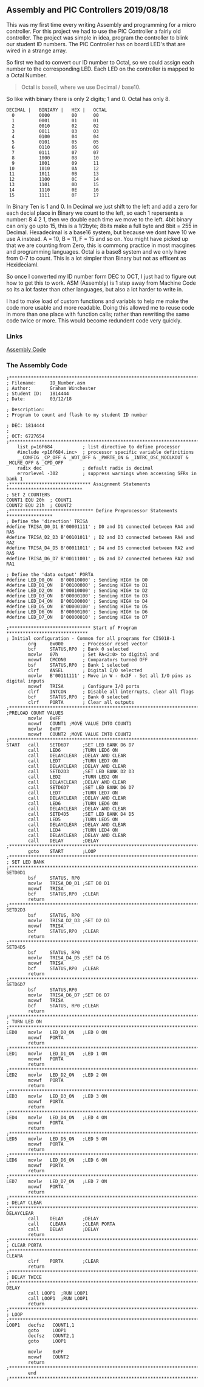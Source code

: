 Assembly and PIC Controllers
2019/08/18
----------
This was my first time every writing Assembly and programming for a micro controller. For this project we had to use the PIC Controller a fairly old controller. The project was simple in idea, program the controller to blink our student ID numbers. The PIC Controller has on board LED's that are wired in a strange array. 

So first we had to convert our ID number to Octal, so we could assign each number to the corresponding LED. Each LED on the controller is mapped to a Octal Number.

> Octal is base8, where we use Decimal / base10.

So like with binary there is only 2 digits; 1 and 0. Octal has only 8.

```
DECIMAL	|	BINIARY	|	HEX	|	OCTAL
  0			0000		00		00
  1			0001		01		01
  2			0010		02		02
  3			0011		03		03
  4			0100		04		04
  5			0101		05		05
  6			0110		06		06
  7			0111		07		07
  8			1000		08		10
  9			1001		09		11
 10			1010		0A		12
 11			1011		0B		13
 12			1100		0C		14
 13			1101		0D		15
 14			1110		0E		16
 15			1111		0F		17
```
In Binary Ten is 1 and 0. In Decimal we just shift to the left and add a zero for each decial place in Binary we count to the left, so each 1 repersents a number: 8 4 2 1, then we double each time we move to the left. 4bit binary can only go upto 15, this is a 1/2byte; 8bits make a full byte and 8bit = 255 in Decimal.
Hexadecimal is a base16 system, but because we dont have 10 we use A instead. A = 10, B = 11, F = 15 and so on. You might have picked up that we are counting from Zero, this is commong practice in most macgines and programming languages.
Octal is a base8 system and we only have from 0-7 to count. This is a lot simpler than Binary but not as efficent as Hexideciaml.

So once I converted my ID number form DEC to OCT, I just had to figure out how to get this to work. ASM (Assembly) is 1 step away from Machine Code so its a lot faster than other languages, but also a lot harder to write in.

I had to make load of custom functions and variabls to help me make the code more usable and more readable. Doing this allowed me to reuse code in more than one place with function calls; rather than rewriting the same code twice or more. This would become redundent code very quickly.

### Links

[Assembly Code](https://blixuk.github.io/blog/files/ID_Number.asm)

### The Assembly Code

```
;*********************************************************************************
; Filename:		ID_Number.asm
; Author:		Graham Winchester
; Student ID: 	1814444 
; Date:  		03/12/18

; Description:
; Program to count and flash to my student ID number

; DEC: 1814444
;
; OCT: 6727654
;*********************************************************************************
	list p=16F684			; list directive to define processor
	#include <p16f684.inc>	; processor specific variable definitions
	__CONFIG _CP_OFF & _WDT_OFF & _PWRTE_ON & _INTRC_OSC_NOCLKOUT & _MCLRE_OFF & _CPD_OFF
	radix dec				; default radix is decimal
	errorlevel -302			; suppress warnings when accessing SFRs in bank 1
;****************************** Assignment Statements ****************************
; SET 2 COUNTERS
COUNT1 EQU 20h	; COUNT1
COUNT2 EQU 21h	; COUNT2
;******************************* Define Preprocessor Statements *****************
; Define the 'direction' TRISA
#define TRISA_D0_D1	B'00001111'	; D0 and D1 connected between RA4 and RA5
#define TRISA_D2_D3	B'00101011'	; D2 and D3 connected between RA4 and RA2
#define TRISA_D4_D5	B'00011011'	; D4 and D5 connected between RA2 and RA5
#define TRISA_D6_D7	B'00111001'	; D6 and D7 connected between RA2 and RA1

; Define the 'data output' PORTA
#define LED_D0_ON	B'00010000'	; Sending HIGH to D0
#define LED_D1_ON	B'00100000'	; Sending HIGH to D1
#define LED_D2_ON	B'00010000'	; Sending HIGH to D2
#define LED_D3_ON	B'00000100'	; Sending HIGH to D3
#define LED_D4_ON	B'00100000'	; Sending HIGH to D4
#define LED_D5_ON	B'00000100'	; Sending HIGH to D5
#define LED_D6_ON	B'00000100'	; Sending HIGH to D6
#define LED_D7_ON	B'00000010'	; Sending HIGH to D7

;****************************** Start of Program ******************************
; Initial configuration - Common for all programs for CIS018-1
	 	org    	0x000		; Processor reset vector
	 	bcf    	STATUS,RP0	; Bank 0 selected
	 	movlw	07h			; Set RA<2:0> to digital and 
	 	movwf  	CMCON0 		; Comparators turned OFF
	 	bsf    	STATUS,RP0	; Bank 1 selected
	 	clrf   	ANSEL 		; Digital I/O selected
	 	movlw	B'00111111'	; Move in W - 0x3F - Set all I/O pins as digital inputs
	 	movwf	TRISA		; Configure I/O ports		
	 	clrf	INTCON		; Disable all interrupts, clear all flags	
	 	bcf    	STATUS,RP0	; Bank 0 selected
	 	clrf	PORTA		; Clear all outputs
;*********************************************************************************
;PRELOAD COUNT VALUES
		movlw	0xFF
		movwf	COUNT1 ;MOVE VALUE INTO COUNT1
     	movlw  	0xFF
	 	movwf  	COUNT2 ;MOVE VALUE INTO COUNT2
;*********************************************************************************
START	call	SETD6D7		;SET LED BANK D6 D7
		call 	LED6 		;TURN LED6 ON
		call	DELAYCLEAR	;DELAY AND CLEAR
		call 	LED7 		;TURN LED7 ON
		call	DELAYCLEAR	;DELAY AND CLEAR
		call	SETD2D3		;SET LED BANK D2 D3
		call 	LED2 		;TURN LED2 ON
		call	DELAYCLEAR	;DELAY AND CLEAR
		call	SETD6D7		;SET LED BANK D6 D7
		call 	LED7 		;TURN LED7 ON
		call	DELAYCLEAR	;DELAY AND CLEAR
		call 	LED6 		;TURN LED6 ON
		call	DELAYCLEAR	;DELAY AND CLEAR
		call	SETD4D5		;SET LED BANK D4 D5
		call 	LED5 		;TURN LED5 ON
		call	DELAYCLEAR	;DELAY AND CLEAR
		call 	LED4 		;TURN LED4 ON
		call	DELAYCLEAR	;DELAY AND CLEAR
		call	DELAY		;DELAY
;*********************************************************************************
		goto	START		;LOOP
;*********************************************************************************
; SET LED BANK
;*********************************************************************************
SETD0D1
	 	bsf		STATUS, RP0
	 	movlw	TRISA_D0_D1 ;SET D0 D1
	 	movwf	TRISA
	 	bcf		STATUS,RP0	;CLEAR
		return
;*********************************************************************************
SETD2D3
	 	bsf		STATUS, RP0
	 	movlw	TRISA_D2_D3 ;SET D2 D3
	 	movwf	TRISA
	 	bcf		STATUS,RP0	;CLEAR
		return
;*********************************************************************************
SETD4D5
	 	bsf		STATUS, RP0
	 	movlw	TRISA_D4_D5 ;SET D4 D5
	 	movwf	TRISA
	 	bcf		STATUS,RP0	;CLEAR
		return
;*********************************************************************************
SETD6D7
		bsf		STATUS,RP0
	 	movlw	TRISA_D6_D7 ;SET D6 D7
	 	movwf	TRISA
	 	bcf		STATUS, RP0	;CLEAR
		return
;*********************************************************************************
; TURN LED ON
;*********************************************************************************
LED0	movlw	LED_D0_ON	;LED 0 ON
		movwf	PORTA
		return
;*********************************************************************************
LED1	movlw	LED_D1_ON	;LED 1 ON
		movwf	PORTA
		return
;*********************************************************************************
LED2	movlw	LED_D2_ON	;LED 2 ON
		movwf	PORTA
		return
;*********************************************************************************
LED3	movlw	LED_D3_ON	;LED 3 ON
		movwf	PORTA
		return
;*********************************************************************************
LED4	movlw	LED_D4_ON	;LED 4 ON
		movwf	PORTA
		return
;*********************************************************************************
LED5	movlw	LED_D5_ON	;LED 5 ON
		movwf	PORTA
		return
;*********************************************************************************
LED6	movlw	LED_D6_ON	;LED 6 ON
 	 	movwf	PORTA
		return
;*********************************************************************************
LED7	movlw	LED_D7_ON	;LED 7 ON
 	 	movwf	PORTA
		return
;*********************************************************************************
; DELAY CLEAR
;*********************************************************************************
DELAYCLEAR
		call	DELAY		;DELAY
	 	call	CLEARA		;CLEAR PORTA
		call	DELAY		;DELAY
		return
;*********************************************************************************
; CLEAR PORTA
;*********************************************************************************
CLEARA
	 	clrf	PORTA		;CLEAR
		return
;*********************************************************************************
; DELAY TWICE
;*********************************************************************************
DELAY
		call LOOP1	;RUN LOOP1
		call LOOP1	;RUN LOOP1
		return
;*********************************************************************************
; LOOP
;*********************************************************************************
LOOP1   decfsz   COUNT1,1
     	goto     LOOP1
	 	decfsz   COUNT2,1
     	goto     LOOP1

		movlw	 0xFF
		movwf	 COUNT2
		return
;*********************************************************************************
	 	end
;*********************************************************************************
```


